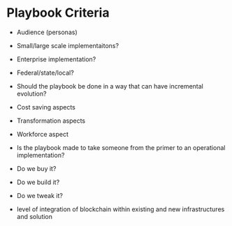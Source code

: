 # Playbook Criteria

- Audience (personas)
- Small/large scale implementaitons?
- Enterprise implementation?
- Federal/state/local?
- Should the playbook be done in a way that can have incremental evolution?
- Cost saving aspects
- Transformation aspects
- Workforce aspect
- Is the playbook made to take someone from the primer to an operational implementation?

- Do we buy it?
- Do we build it?
- Do we tweak it?

- level of integration of blockchain within existing and new infrastructures and solution